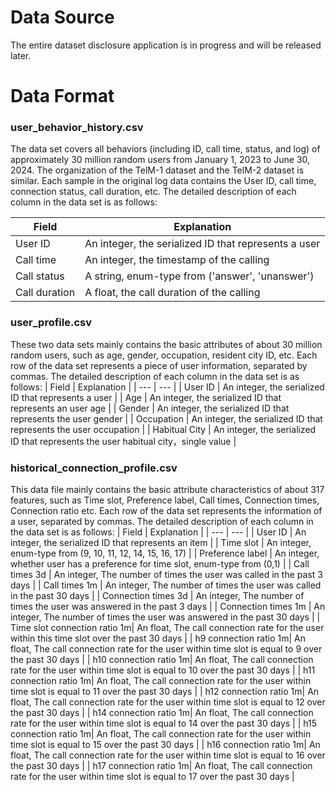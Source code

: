 # Data Source

The entire dataset disclosure application is in progress and will be released later.


# Data Format

### user_behavior_history.csv
The data set covers all behaviors (including ID, call time, status, and log) of approximately 30 million random users from January 1, 2023 to June 30, 2024. The organization of the TelM-1 dataset and the TelM-2 dataset is similar. Each sample in the original log data contains the User ID, call time, connection status, call duration, etc. The detailed description of each column in the data set is as follows:

| Field | Explanation |
| --- | --- |
| User ID | An integer, the serialized ID that represents a user |
| Call time | An integer, the timestamp of the calling |
| Call status | A string, enum-type from ('answer', 'unanswer') |
| Call duration | A float, the call duration of the calling |


### user_profile.csv
These two data sets mainly contains the basic attributes of about 30 million random users, such as age, gender, occupation, resident city ID, etc. Each row of the data set represents a piece of user information, separated by commas. The detailed description of each column in the data set is as follows:
| Field | Explanation |
| --- | --- |
| User ID | An integer, the serialized ID that represents a user |
| Age | An integer, the serialized ID that represents an user age |
| Gender | An integer, the serialized ID that represents the user gender |
| Occupation | An integer, the serialized ID that represents the user occupation |
| Habitual City | An integer, the serialized ID that represents the user habitual city，single value |

### historical_connection_profile.csv
This data file mainly contains the basic attribute characteristics of about 317 features, such as Time slot, Preference label, Call times, Connection times, Connection ratio etc. Each row of the data set represents the information of a user, separated by commas. The detailed description of each column in the data set is as follows:
| Field | Explanation |
| --- | --- |
| User ID | An integer, the serialized ID that represents an item |
| Time slot | An integer, enum-type from (9, 10, 11, 12, 14, 15, 16, 17) |
| Preference label | An integer, whether user has a preference for time slot, enum-type from (0,1)  |
| Call times 3d | An integer, The number of times the user was called in the past 3 days |
| Call times 1m | An integer, The number of times the user was called in the past 30 days |
| Connection times 3d | An integer, The number of times the user was answered in the past 3 days |
| Connection times 1m | An integer, The number of times the user was answered in the past 30 days |
| Time slot connection ratio 1m| An float, The call connection rate for the user within this time slot over the past 30 days |
| h9 connection ratio 1m| An float, The call connection rate for the user within time slot is equal to 9 over the past 30 days |
| h10 connection ratio 1m| An float, The call connection rate for the user within time slot is equal to 10 over the past 30 days |
| h11 connection ratio 1m| An float, The call connection rate for the user within time slot is equal to 11 over the past 30 days |
| h12 connection ratio 1m| An float, The call connection rate for the user within time slot is equal to 12 over the past 30 days |
| h14 connection ratio 1m| An float, The call connection rate for the user within time slot is equal to 14 over the past 30 days |
| h15 connection ratio 1m| An float, The call connection rate for the user within time slot is equal to 15 over the past 30 days |
| h16 connection ratio 1m| An float, The call connection rate for the user within time slot is equal to 16 over the past 30 days |
| h17 connection ratio 1m| An float, The call connection rate for the user within time slot is equal to 17 over the past 30 days |

